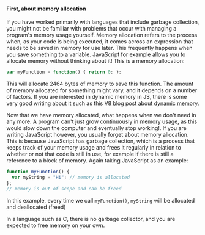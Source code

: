 
#### First, about memory allocation

If you have worked primarily with languages that include garbage collection, you might not be
familiar with problems that occur with managing a program's memory usage yourself.
Memory allocation refers to the process when, as your code is being executed, it comes across an
expression that needs to be saved in memory for use later. This frequently happens when you save
something to a variable. JavaScript for example allows you to allocate memory without thinking
about it! This is a memory allocation:

```javascript
var myFunction = function() { return 0; };
```

This will allocate 2464 bytes of memory to save this function. The amount of memory allocated for
something might vary, and it depends on a number of factors. If you are interested in dynamic memory in
JS, there is some very good writing about it such as this [V8 blog post about dynamic
memory](https://moduscreate.com/blog/dynamic-memory-and-v8-with-javascript/).

Now that we have memory allocated, what happens when we don't need in any more. A program can't just
grow continuously in memory usage, as this would slow down the computer and eventually stop working!. If you are writing
JavaScript however, you usually forget about memory allocation. This is because JavaScript has garbage collection, which
is a process that keeps track of your memory usage and frees it regularly in relation to
whether or not that code is still in use, for example if there is still a reference to a block of
memory. Again taking JavaScript as an example:

```javascript
function myFunction() {
  var myString = "Hi"; // memory is allocated
};
// memory is out of scope and can be freed
```

In this example, every time we call `myFunction()`, `myString` will be allocated and deallocated
(freed)

In a language such as C, there is no garbage collector, and you are expected to free memory on your
own.


